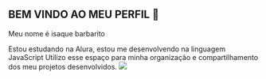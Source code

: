 ## BEM VINDO AO MEU PERFIL 👋
Meu nome é isaque barbarito

Estou estudando na Alura,
estou me desenvolvendo na linguagem JavaScript
Utilizo esse espaço para minha organização e compartilhamento dos meu projetos desenvolvidos.
![](link)
